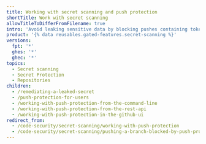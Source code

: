 ```yaml
---
title: Working with secret scanning and push protection
shortTitle: Work with secret scanning
allowTitleToDifferFromFilename: true
intro: 'Avoid leaking sensitive data by blocking pushes containing tokens and other secrets.'
product: '{% data reusables.gated-features.secret-scanning %}'
versions:
  fpt: '*'
  ghes: '*'
  ghec: '*'
topics:
  - Secret scanning
  - Secret Protection
  - Repositories
children:
  - /remediating-a-leaked-secret
  - /push-protection-for-users
  - /working-with-push-protection-from-the-command-line
  - /working-with-push-protection-from-the-rest-api
  - /working-with-push-protection-in-the-github-ui
redirect_from:
  - /code-security/secret-scanning/working-with-push-protection
  - /code-security/secret-scanning/pushing-a-branch-blocked-by-push-protection
---
```

